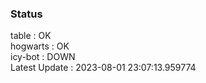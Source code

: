 ### Status


table : OK  
hogwarts : OK  
icy-bot : DOWN  
Latest Update : 2023-08-01 23:07:13.959774
